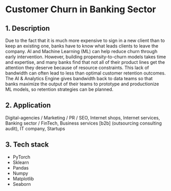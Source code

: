 # Customer Churn in Banking Sector

## 1. Description
Due to the fact that it is much more expensive to sign in a new client than to keep an existing one, banks have to know what leads clients to leave the company. AI and Machine Learning (ML) can help reduce churn through early intervention. However, building propensity-to-churn models takes time and expertise, and many banks find that not all of their product lines get the attention they deserve because of resource constraints. This lack of bandwidth can often lead to less than optimal customer retention outcomes. The AI & Analytics Engine gives bandwidth back to data teams so that banks maximize the output of their teams to prototype and productionize ML models, so retention strategies can be planned.

## 2. Application
Digital-agencies / Marketing / PR / SEO, Internet shops, Internet services, Banking sector / FinTech, Business services [b2b] (outsourcing consulting audit), IT company, Startups

## 3. Tech stack
- PyTorch
- Sklearn
- Pandas
- Numpy
- Matplotlib
- Seaborn
